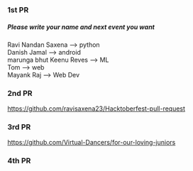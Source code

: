 ### 1st PR
##### Please write your name and next event you want

Ravi Nandan Saxena  --> python <br />
Danish Jamal --> android <br />
marunga bhut
Keenu Reves --> ML <br />
Tom  --> web <br />
Mayank Raj --> Web Dev <br />

### 2nd PR
https://github.com/ravisaxena23/Hacktoberfest-pull-request

### 3rd PR
https://github.com/Virtual-Dancers/for-our-loving-juniors

### 4th PR
